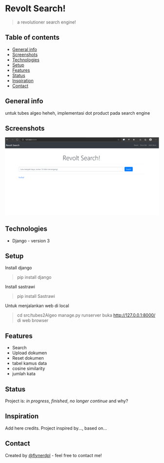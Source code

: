# Revolt Search!
> a revolutioner search engine!

## Table of contents
* [General info](#general-info)
* [Screenshots](#screenshots)
* [Technologies](#technologies)
* [Setup](#setup)
* [Features](#features)
* [Status](#status)
* [Inspiration](#inspiration)
* [Contact](#contact)

## General info
untuk tubes algeo heheh, implementasi dot product pada search engine

## Screenshots
![Example screenshot](./src/tubes2Algeo/static/img/home.png)

## Technologies
* Django - version 3

## Setup
Install django
> pip install django

Install sastrawi
> pip install Sastrawi

Untuk menjalankan web di local
> cd src/tubes2Algeo
> manage.py runserver
> buka http://127.0.0.1:8000/ di web browser

## Features
* Search
* Upload dokumen
* Reset dokumen
* tabel kamus data
* cosine similarity
* jumlah kata

## Status
Project is: _in progress_, _finished_, _no longer continue_ and why?

## Inspiration
Add here credits. Project inspired by..., based on...

## Contact
Created by [@flynerdpl](https://www.flynerd.pl/) - feel free to contact me!
